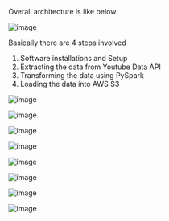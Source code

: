 Overall architecture is like below


![image](https://github.com/user-attachments/assets/e4a45e95-d595-4283-aa20-7e028c94f1c8)


Basically there are 4 steps involved



   1. Software installations and Setup
   2. Extracting the data from Youtube Data API
   3. Transforming the data using PySpark
   4. Loading the data into AWS S3

![image](https://github.com/user-attachments/assets/cc081c46-3523-471f-8f97-7146fc67d386)

![image](https://github.com/user-attachments/assets/e3967705-fe7a-42bd-91dc-0873e64ca1d9)


![image](https://github.com/user-attachments/assets/555890af-acc4-4180-bb61-f906ec7f0334)


![image](https://github.com/user-attachments/assets/9b526253-ef81-4edc-ab1e-3facc8544850)

![image](https://github.com/user-attachments/assets/cfaf7d43-0cd9-495f-97c9-e0396af679aa)

![image](https://github.com/user-attachments/assets/1306e79b-2d95-4377-9c52-b19bc96172c5)

![image](https://github.com/user-attachments/assets/18f19642-66cc-4037-8fdd-2707645334eb)

![image](https://github.com/user-attachments/assets/515322fb-8754-4da8-8828-fb2df523d7bf)






